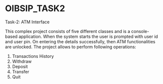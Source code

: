# OIBSIP_TASK2

Task-2: ATM Interface

This complex project consists of five different classes and is a console-based application. When the system starts the user is prompted with user id and user pin. On entering the details successfully, then ATM functionalities are unlocked. The project allows to perform following operations:

1. Transactions History
2. Withdraw
3. Deposit
4. Transfer
5. Quit
